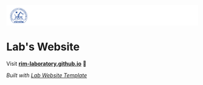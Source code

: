 <div style="background: white; padding: 8px 10px 4px 10px;">
    <img src="images/STAR_Center_small.png" height="40px"/>
</div>

# Lab's Website

Visit **[rim-laboratory.github.io](https://rim-laboratory.github.io)** 🚀

_Built with [Lab Website Template](https://greene-lab.gitbook.io/lab-website-template-docs)_

